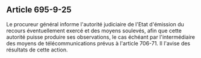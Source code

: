 Article 695-9-25
----
Le procureur général informe l'autorité judiciaire de l'Etat d'émission du
recours éventuellement exercé et des moyens soulevés, afin que cette autorité
puisse produire ses observations, le cas échéant par l'intermédiaire des moyens
de télécommunications prévus à l'article 706-71. Il l'avise des résultats de
cette action.
